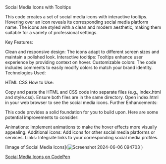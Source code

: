 Social Media Icons with Tooltips

This code creates a set of social media icons with interactive tooltips. Hovering over an icon reveals its corresponding social media platform name. The icons are styled with a clean and modern aesthetic, making them suitable for a variety of professional settings.

Key Features:

Clean and responsive design: The icons adapt to different screen sizes and maintain a polished look.
Interactive tooltips: Tooltips enhance user experience by providing context on hover.
Customizable colors: The code includes comments to easily modify colors to match your brand identity.
Technologies Used:

HTML
CSS
How to Use:

Copy and paste the HTML and CSS code into separate files (e.g., index.html and style.css).
Ensure both files are in the same directory.
Open index.html in your web browser to see the social media icons.
Further Enhancements:

This code provides a solid foundation for you to build upon. Here are some potential improvements to consider:

Animations: Implement animations to make the hover effects more visually appealing.
Additional icons: Add icons for other social media platforms or services.
Links: Integrate links to your corresponding social media profiles.

[Image of Social Media Icons](![Screenshot 2024-06-06 094703](https://github.com/AmandaNokubonga/SocialiconsWrapper/assets/133246847/14194c10-a528-4849-9296-423b33347fc4)
)


[Social Media Icons on CodePen](https://codepen.io/AmandaNokubonga/pen/MWdmEzy)

